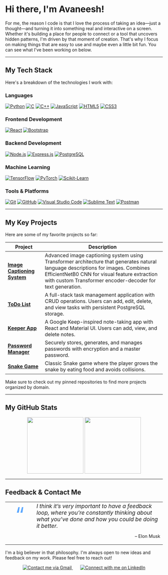 # Hi there, I'm Avaneesh!

<p align="left">
For me, the reason I code is that I love the process of taking an idea—just a thought—and turning it into something real and interactive on a screen. Whether it's building a place for people to connect or a tool that uncovers hidden patterns, I'm driven by that moment of creation. That's why I focus on making things that are easy to use and maybe even a little bit fun. You can see what I've been working on below.
</p>

---

## My Tech Stack

Here's a breakdown of the technologies I work with:

### Languages
<p align="left">
  <a href="https://www.python.org" target="_blank" rel="noreferrer"><img src="https://skillicons.dev/icons?i=python" alt="Python"/></a>
  <a href="https://en.wikipedia.org/wiki/C_(programming_language)" target="_blank" rel="noreferrer"><img src="https://skillicons.dev/icons?i=c" alt="C"/></a>
  <a href="https://isocpp.org/" target="_blank" rel="noreferrer"><img src="https://skillicons.dev/icons?i=cpp" alt="C++"/></a>
  <a href="https://developer.mozilla.org/en-US/docs/Web/JavaScript" target="_blank" rel="noreferrer"><img src="https://skillicons.dev/icons?i=js" alt="JavaScript"/></a>
  <a href="https://developer.mozilla.org/en-US/docs/Web/HTML" target="_blank" rel="noreferrer"><img src="https://skillicons.dev/icons?i=html" alt="HTML5"/></a>
  <a href="https://developer.mozilla.org/en-US/docs/Web/CSS" target="_blank" rel="noreferrer"><img src="https://skillicons.dev/icons?i=css" alt="CSS3"/></a>
</p>

### Frontend Development
<p align="left">
  <a href="https://react.dev/" target="_blank" rel="noreferrer"><img src="https://skillicons.dev/icons?i=react" alt="React"/></a>
  <a href="https://getbootstrap.com/" target="_blank" rel="noreferrer"><img src="https://skillicons.dev/icons?i=bootstrap" alt="Bootstrap"/></a>
</p>

### Backend Development
<p align="left">
  <a href="https://nodejs.org/" target="_blank" rel="noreferrer"><img src="https://skillicons.dev/icons?i=nodejs" alt="Node.js"/></a>
  <a href="https://expressjs.com/" target="_blank" rel="noreferrer"><img src="https://skillicons.dev/icons?i=express" alt="Express.js"/></a>
  <a href="https://www.postgresql.org/" target="_blank" rel="noreferrer"><img src="https://skillicons.dev/icons?i=postgres" alt="PostgreSQL"/></a>
</p>

### Machine Learning
<p align="left">
  <a href="https://www.tensorflow.org/" target="_blank" rel="noreferrer"><img src="https://skillicons.dev/icons?i=tensorflow" alt="TensorFlow"/></a>
  <a href="https://pytorch.org/" target="_blank" rel="noreferrer"><img src="https://skillicons.dev/icons?i=pytorch" alt="PyTorch"/></a>
  <a href="https://scikit-learn.org/" target="_blank" rel="noreferrer"><img src="https://skillicons.dev/icons?i=sklearn" alt="Scikit-Learn"/></a>
</p>

### Tools & Platforms
<p align="left">
  <a href="https://git-scm.com/" target="_blank" rel="noreferrer"><img src="https://skillicons.dev/icons?i=git" alt="Git"/></a>
  <a href="https://github.com/" target="_blank" rel="noreferrer"><img src="https://skillicons.dev/icons?i=github" alt="GitHub"/></a>
  <a href="https://code.visualstudio.com/" target="_blank" rel="noreferrer"><img src="https://skillicons.dev/icons?i=vscode" alt="Visual Studio Code"/></a>
  <a href="https://www.sublimetext.com/" target="_blank" rel="noreferrer"><img src="https://skillicons.dev/icons?i=sublime" alt="Sublime Text"/></a>
  <a href="https://www.postman.com/" target="_blank" rel="noreferrer"><img src="https://skillicons.dev/icons?i=postman" alt="Postman"/></a>
</p>

---

## My Key Projects

 Here are some of my favorite projects so far:

| Project                                                                     | Description                                                               |
| --------------------------------------------------------------------------- | ------------------------------------------------------------------------- |
| **[Image Captioning System](https://github.com/Avaneesh40585/Image-Captioning)** | Advanced image captioning system using Transformer architecture that generates natural language descriptions for images. Combines EfficientNetB0 CNN for visual feature extraction with custom Transformer encoder-decoder for text generation. |
| **[ToDo List](https://github.com/Avaneesh40585/ToDo-List)** | A full-stack task management application with CRUD operations. Users can add, edit, delete, and view tasks with persistent PostgreSQL storage. |
| **[Keeper App](https://github.com/Avaneesh40585/Keeper-App)** | A Google Keep-inspired note-taking app with React and Material UI. Users can add, view, and delete notes. |
| **[Password Manager](https://github.com/Avaneesh40585/Python-Projects/tree/main/Password%20Manager)** | Securely stores, generates, and manages passwords with encryption and a master password. |
| **[Snake Game](https://github.com/Avaneesh40585/Python-Projects/tree/main/Snake%20Game)** | Classic Snake game where the player grows the snake by eating food and avoids collisions. |

Make sure to check out my pinned repositories to find more projects organized by domain.

---

## My GitHub Stats

<p align="center">
  <img height="180em" src="https://github-readme-stats.vercel.app/api?username=Avaneesh40585&show_icons=true&theme=github_dark&include_all_commits=true&count_private=true"/>
  <img height="180em" src="https://github-readme-stats.vercel.app/api/top-langs/?username=Avaneesh40585&layout=compact&langs_count=8&theme=github_dark"/>
</p>

---

## Feedback & Contact Me

<table width="100%" style="border: none; border-collapse: collapse;">
  <tr>
    <td width="50" valign="top" style="font-size: 4em; color: #58A6FF; line-height: 1; padding-right: 10px; border: none;">“</td>
    <td valign="top" style="border: none;">
      <i style="font-size: 1.1em;">I think it’s very important to have a feedback loop, where you’re constantly thinking about what you’ve done and how you could be doing it better.</i>
      <p align="right" style="font-style: normal; font-size: 0.9em; margin-top: 1em;">– Elon Musk</p>
    </td>
  </tr>
</table>

I'm a big believer in that philosophy. I'm always open to new ideas and feedback on my work. Please feel free to reach out!

<p align="center">
  <a href="mailto:avaneesh40585@gmail.com">
    <img src="https://skillicons.dev/icons?i=gmail" alt="Contact me via Gmail" />
  </a>
  &nbsp;&nbsp;&nbsp;&nbsp;&nbsp;
  <a href="https://www.linkedin.com/in/avaneesh-muskula/">
    <img src="https://skillicons.dev/icons?i=linkedin" alt="Connect with me on LinkedIn" />
  </a>
</p>

